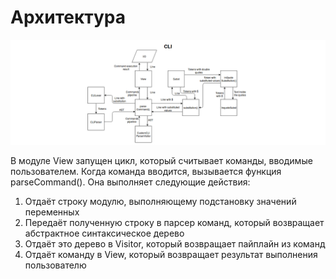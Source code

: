 # Архитектура

![Архитектура-Шмархитектура](https://raw.githubusercontent.com/myutman/software-design-2018/lab1/lab-CLI/papers/lab1-CLI.png)

В модуле View запущен цикл, который считывает команды, вводимые пользователем.
Когда команда вводится, вызывается функция parseCommand(). 
Она выполняет следующие действия:
1.  Отдаёт строку модулю, выполняющему подстановку значений переменных
2.	Передаёт полученную строку в парсер команд, который возвращает абстрактное синтаксическое дерево
3. Отдаёт это дерево в Visitor, который возвращает пайплайн из команд
4. Отдаёт команду в View, который возвращает результат выполнения пользователю
